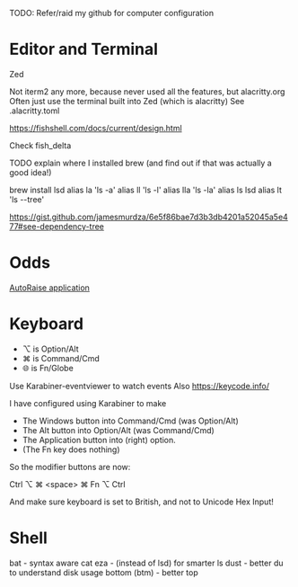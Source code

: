 TODO: Refer/raid my github for computer configuration

# Editor and Terminal

Zed

Not iterm2 any more, because never used all the features, but alacritty.org
Often just use the terminal built into Zed (which is alacritty)
See .alacritty.toml

https://fishshell.com/docs/current/design.html

Check fish_delta

TODO explain where I installed brew (and find out if that was actually a good idea!)

brew install lsd
alias la 'ls -a'
alias ll 'ls -l'
alias lla 'ls -la'
alias ls lsd
alias lt 'ls --tree'

https://gist.github.com/jamesmurdza/6e5f86bae7d3b3db4201a52045a5e477#see-dependency-tree

# Odds

[AutoRaise application](https://github.com/sbmpost/AutoRaise)

# Keyboard

- ⌥ is Option/Alt
- ⌘ is Command/Cmd
- 🌐︎ is Fn/Globe

Use Karabiner-eventviewer to watch events
Also https://keycode.info/

I have configured using Karabiner to make

- The Windows button into Command/Cmd (was Option/Alt)
- The Alt button into Option/Alt (was Command/Cmd)
- The Application button into (right) option.
- (The Fn key does nothing)

So the modifier buttons are now:

Ctrl ⌥ ⌘ \<space\> ⌘ Fn ⌥ Ctrl

And make sure keyboard is set to British, and not to Unicode Hex Input!

# Shell

bat - syntax aware cat
eza - (instead of lsd) for smarter ls
dust - better du to understand disk usage
bottom (btm) - better top
